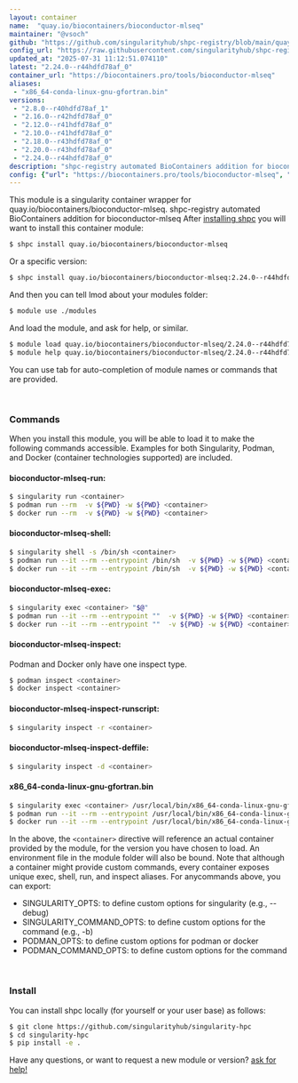 ```yaml
---
layout: container
name:  "quay.io/biocontainers/bioconductor-mlseq"
maintainer: "@vsoch"
github: "https://github.com/singularityhub/shpc-registry/blob/main/quay.io/biocontainers/bioconductor-mlseq/container.yaml"
config_url: "https://raw.githubusercontent.com/singularityhub/shpc-registry/main/quay.io/biocontainers/bioconductor-mlseq/container.yaml"
updated_at: "2025-07-31 11:12:51.074110"
latest: "2.24.0--r44hdfd78af_0"
container_url: "https://biocontainers.pro/tools/bioconductor-mlseq"
aliases:
 - "x86_64-conda-linux-gnu-gfortran.bin"
versions:
 - "2.8.0--r40hdfd78af_1"
 - "2.16.0--r42hdfd78af_0"
 - "2.12.0--r41hdfd78af_0"
 - "2.10.0--r41hdfd78af_0"
 - "2.18.0--r43hdfd78af_0"
 - "2.20.0--r43hdfd78af_0"
 - "2.24.0--r44hdfd78af_0"
description: "shpc-registry automated BioContainers addition for bioconductor-mlseq"
config: {"url": "https://biocontainers.pro/tools/bioconductor-mlseq", "maintainer": "@vsoch", "description": "shpc-registry automated BioContainers addition for bioconductor-mlseq", "latest": {"2.24.0--r44hdfd78af_0": "sha256:4e03512fdeafd55eb316c0bf731524672153661a92c88d89d7a91ea0f14a924c"}, "tags": {"2.8.0--r40hdfd78af_1": "sha256:f83763f03c34520e36941f38217c5314a9784ad6f1388cc6595c10853de23288", "2.16.0--r42hdfd78af_0": "sha256:c2b46105a4c2d837943aeb74567449eccff534795a69dda84a069c19980e5073", "2.12.0--r41hdfd78af_0": "sha256:c00cf5e898ffa8a4e9733e47b0cf4d313575b7d516d5a348e10016455170702c", "2.10.0--r41hdfd78af_0": "sha256:2563878ebf1fa3f94a50b2764be1d5291889de924b39f5381f03781e26b97079", "2.18.0--r43hdfd78af_0": "sha256:3a914c02aea5242d126cef65604509487ba84dbb9cd425977ebe8a6b06dcaf80", "2.20.0--r43hdfd78af_0": "sha256:4374dcf73c7e45f2b0bea3823067c5b29c2688a451b7bbded3847914f67cd909", "2.24.0--r44hdfd78af_0": "sha256:4e03512fdeafd55eb316c0bf731524672153661a92c88d89d7a91ea0f14a924c"}, "docker": "quay.io/biocontainers/bioconductor-mlseq", "aliases": {"x86_64-conda-linux-gnu-gfortran.bin": "/usr/local/bin/x86_64-conda-linux-gnu-gfortran.bin"}}
---
```


This module is a singularity container wrapper for quay.io/biocontainers/bioconductor-mlseq.
shpc-registry automated BioContainers addition for bioconductor-mlseq
After [installing shpc](#install) you will want to install this container module:


```bash
$ shpc install quay.io/biocontainers/bioconductor-mlseq
```

Or a specific version:

```bash
$ shpc install quay.io/biocontainers/bioconductor-mlseq:2.24.0--r44hdfd78af_0
```

And then you can tell lmod about your modules folder:

```bash
$ module use ./modules
```

And load the module, and ask for help, or similar.

```bash
$ module load quay.io/biocontainers/bioconductor-mlseq/2.24.0--r44hdfd78af_0
$ module help quay.io/biocontainers/bioconductor-mlseq/2.24.0--r44hdfd78af_0
```

You can use tab for auto-completion of module names or commands that are provided.

<br>

### Commands

When you install this module, you will be able to load it to make the following commands accessible.
Examples for both Singularity, Podman, and Docker (container technologies supported) are included.

#### bioconductor-mlseq-run:

```bash
$ singularity run <container>
$ podman run --rm  -v ${PWD} -w ${PWD} <container>
$ docker run --rm  -v ${PWD} -w ${PWD} <container>
```

#### bioconductor-mlseq-shell:

```bash
$ singularity shell -s /bin/sh <container>
$ podman run --it --rm --entrypoint /bin/sh  -v ${PWD} -w ${PWD} <container>
$ docker run --it --rm --entrypoint /bin/sh  -v ${PWD} -w ${PWD} <container>
```

#### bioconductor-mlseq-exec:

```bash
$ singularity exec <container> "$@"
$ podman run --it --rm --entrypoint ""  -v ${PWD} -w ${PWD} <container> "$@"
$ docker run --it --rm --entrypoint ""  -v ${PWD} -w ${PWD} <container> "$@"
```

#### bioconductor-mlseq-inspect:

Podman and Docker only have one inspect type.

```bash
$ podman inspect <container>
$ docker inspect <container>
```

#### bioconductor-mlseq-inspect-runscript:

```bash
$ singularity inspect -r <container>
```

#### bioconductor-mlseq-inspect-deffile:

```bash
$ singularity inspect -d <container>
```


#### x86_64-conda-linux-gnu-gfortran.bin

```bash
$ singularity exec <container> /usr/local/bin/x86_64-conda-linux-gnu-gfortran.bin
$ podman run --it --rm --entrypoint /usr/local/bin/x86_64-conda-linux-gnu-gfortran.bin   -v ${PWD} -w ${PWD} <container> -c " $@"
$ docker run --it --rm --entrypoint /usr/local/bin/x86_64-conda-linux-gnu-gfortran.bin   -v ${PWD} -w ${PWD} <container> -c " $@"
```



In the above, the `<container>` directive will reference an actual container provided
by the module, for the version you have chosen to load. An environment file in the
module folder will also be bound. Note that although a container
might provide custom commands, every container exposes unique exec, shell, run, and
inspect aliases. For anycommands above, you can export:

 - SINGULARITY_OPTS: to define custom options for singularity (e.g., --debug)
 - SINGULARITY_COMMAND_OPTS: to define custom options for the command (e.g., -b)
 - PODMAN_OPTS: to define custom options for podman or docker
 - PODMAN_COMMAND_OPTS: to define custom options for the command

<br>

### Install

You can install shpc locally (for yourself or your user base) as follows:

```bash
$ git clone https://github.com/singularityhub/singularity-hpc
$ cd singularity-hpc
$ pip install -e .
```

Have any questions, or want to request a new module or version? [ask for help!](https://github.com/singularityhub/singularity-hpc/issues)